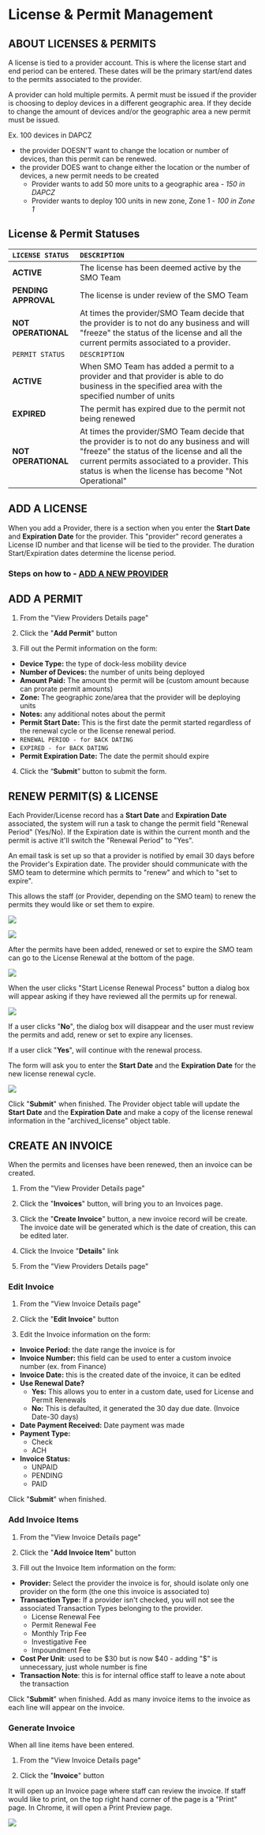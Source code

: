 # License & Permit Management

## ABOUT LICENSES & PERMITS

A license is tied to a provider account. This is where the license start and end period can be entered. These dates will be the primary start/end dates to the permits associated to the provider.

A provider can hold multiple permits. A permit must be issued if the provider is choosing to deploy devices in a different geographic area. If they decide to change the amount of devices and/or the geographic area a new permit must be issued.

Ex. 100 devices in DAPCZ

* the provider DOESN'T want to change the location or number of devices, than this permit can be renewed.
* the provider DOES want to change either the location or the number of devices, a new permit needs to be created
  * Provider wants to add 50 more units to a geographic area - _150 in DAPCZ_
  * Provider wants to deploy 100 units in new zone, Zone 1 - _100 in Zone 1_

## **License & Permit Statuses**

| `LICENSE STATUS` | `DESCRIPTION` |
| :--- | :--- |
| **ACTIVE** | The license has been deemed active by the SMO Team  |
| **PENDING APPROVAL** | The license is under review of the SMO Team |
| **NOT OPERATIONAL** | At times the provider/SMO Team decide that the provider is to not do any business and will "freeze" the status of the license and all the current permits associated to a provider. |
| `PERMIT STATUS` | `DESCRIPTION` |
| **ACTIVE** | When SMO Team has added a permit to a provider and that provider is able to do business in the specified area with the specified number of units |
| **EXPIRED** | The permit has expired due to the permit not being renewed |
| **NOT OPERATIONAL** | At times the provider/SMO Team decide that the provider is to not do any business and will "freeze" the status of the license and all the current permits associated to a provider. This status is when the license has become "Not Operational" |

## ADD A LICENSE

When you add a Provider, there is a section when you enter the **Start Date** and **Expiration Date** for the provider. This "provider" record generates a License ID number and that license will be tied to the provider. The duration Start/Expiration dates determine the license period. 

### Steps on how to - [ADD A NEW PROVIDER](https://atd-dts.gitbook.io/atd-knack-operations/shared-mobility-operations/application-overview#add-a-new-provider)

## ADD A PERMIT

1. From the "View Providers Details page"

2. Click the "**Add Permit**" button

3. Fill out the Permit information on the form:

* **Device Type:** the type of dock-less mobility device
* **Number of Devices:** the number of units being deployed 
* **Amount Paid:** The amount the permit will be \(custom amount because can prorate permit amounts\)
* **Zone:** The geographic zone/area that the provider will be deploying units
* **Notes:** any additional notes about the permit
* **Permit Start Date:** This is the first date the permit started regardless of the renewal cycle or the license renewal period.
* `RENEWAL PERIOD - for BACK DATING`
* `EXPIRED - for BACK DATING`
* **Permit Expiration Date:** The date the permit should expire

4. Click the “**Submit**” button to submit the form.

## RENEW PERMIT\(S\) & LICENSE

Each Provider/License record has a **Start Date** and **Expiration Date** associated, the system will run a task to change the permit field "Renewal Period" \(Yes/No\). If the Expiration date is within the current month and the permit is active it'll switch the "Renewal Period" to "Yes". 

An email task is set up so that a provider is notified by email 30 days before the Provider's Expiration date. The provider should communicate with the SMO team to determine which permits to "renew" and which to "set to expire". 

This allows the staff \(or Provider, depending on the SMO team\) to renew the permits they would like or set them to expire. 

![](../.gitbook/assets/image%20%28309%29.png)

![](../.gitbook/assets/image%20%28312%29.png)

After the permits have been added, renewed or set to expire the SMO team can go to the License Renewal at the bottom of the page. 

![](../.gitbook/assets/image%20%28307%29.png)

When the user clicks "Start License Renewal Process" button a dialog box will appear asking if they have reviewed all the permits up for renewal.   

![](../.gitbook/assets/image%20%28308%29.png)

If a user clicks "**No**", the dialog box will disappear and the user must review the permits and add, renew or set to expire any licenses. 

If a user click "**Yes**", will continue with the renewal process.

The form will ask you to enter the **Start Date** and the **Expiration Date** for the new license renewal cycle.

![](../.gitbook/assets/image%20%28311%29.png)

Click "**Submit**" when finished. The Provider object table will update the **Start Date** and the **Expiration Date** and make a copy of the license renewal information in the "archived\_license" object table. 

## CREATE AN INVOICE

When the permits and licenses have been renewed, then an invoice can be created. 

1. From the "View Provider Details page"

2. Click the "**Invoices**" button, will bring you to an Invoices page.

3. Click the "**Create Invoice**" button, a new invoice record will be create. The invoice date will be generated which is the date of creation, this can be edited later.

4. Click the Invoice "**Details**" link

5. From the "View Providers Details page"

### Edit Invoice

1. From the "View Invoice Details page"

2. Click the "**Edit Invoice**" button

3. Edit the Invoice information on the form:

* **Invoice Period:** the date range the invoice is for
* **Invoice Number:** this field can be used to enter a custom invoice number \(ex. from Finance\)
* **Invoice Date:** this is the created date of the invoice, it can be edited
* **Use Renewal Date?** 
  * **Yes:** This allows you to enter in a custom date, used for License and Permit Renewals
  * **No:** This is defaulted, it generated the 30 day due date. \(Invoice Date-30 days\)
* **Date Payment Received:** Date payment was made
* **Payment Type:** 
  * Check
  * ACH
* **Invoice Status:** 
  * UNPAID
  * PENDING
  * PAID

Click "**Submit**" when finished.

### Add Invoice Items

1. From the "View Invoice Details page"

2. Click the "**Add Invoice Item**" button

3. Fill out the Invoice Item information on the form:

* **Provider:** Select the provider the invoice is for, should isolate only one provider on the form \(the one this invoice is associated to\)
* **Transaction Type:** If a provider isn't checked, you will not see the associated Transaction Types belonging to the provider.
  * License Renewal Fee
  * Permit Renewal Fee
  * Monthly Trip Fee
  * Investigative Fee
  * Impoundment Fee
* **Cost Per Unit**: used to be $30 but is now $40 - adding "$" is unnecessary, just whole number is fine
* **Transaction Note**: this is for internal office staff to leave a note about the transaction

Click "**Submit**" when finished. Add as many invoice items to the invoice as each line will appear on the invoice. 

### Generate Invoice

When all line items have been entered. 

1. From the "View Invoice Details page"

2. Click the "**Invoice**" button

It will open up an Invoice page where staff can review the invoice. If staff would like to print, on the top right hand corner of the page is a "Print" page. In Chrome, it will open a Print Preview page. 

![](../.gitbook/assets/image%20%28310%29.png)



